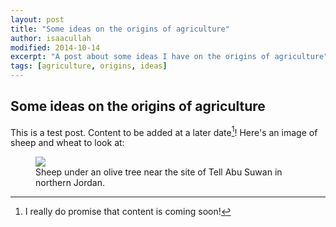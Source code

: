 ```yaml
---
layout: post
title: "Some ideas on the origins of agriculture"
author: isaacullah
modified: 2014-10-14
excerpt: "A post about some ideas I have on the origins of agriculture"
tags: [agriculture, origins, ideas]
---
```


## Some ideas on the origins of agriculture

This is a test post. Content to be added at a later date[^1]! Here's an image of sheep and wheat to look at:
<figure>
	<a href="/images/Sheep_under_olive_tree.png"><img src="/images/Sheep_under_olive_tree.png"></a>
	<figcaption>Sheep under an olive tree near the site of Tell Abu Suwan in northern Jordan.</figcaption>
</figure>

[^1]: I really do promise that content is coming soon!
